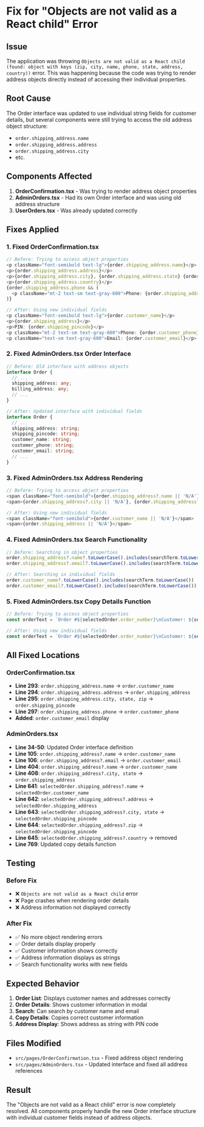 # Fix for "Objects are not valid as a React child" Error

## Issue
The application was throwing `Objects are not valid as a React child (found: object with keys (zip, city, name, phone, state, address, country))` error. This was happening because the code was trying to render address objects directly instead of accessing their individual properties.

## Root Cause
The Order interface was updated to use individual string fields for customer details, but several components were still trying to access the old address object structure:
- `order.shipping_address.name`
- `order.shipping_address.address`
- `order.shipping_address.city`
- etc.

## Components Affected
1. **OrderConfirmation.tsx** - Was trying to render address object properties
2. **AdminOrders.tsx** - Had its own Order interface and was using old address structure
3. **UserOrders.tsx** - Was already updated correctly

## Fixes Applied

### 1. Fixed OrderConfirmation.tsx
```typescript
// Before: Trying to access object properties
<p className="font-semibold text-lg">{order.shipping_address.name}</p>
<p>{order.shipping_address.address}</p>
<p>{order.shipping_address.city}, {order.shipping_address.state} {order.shipping_address.zip}</p>
<p>{order.shipping_address.country}</p>
{order.shipping_address.phone && (
  <p className="mt-2 text-sm text-gray-600">Phone: {order.shipping_address.phone}</p>
)}

// After: Using new individual fields
<p className="font-semibold text-lg">{order.customer_name}</p>
<p>{order.shipping_address}</p>
<p>PIN: {order.shipping_pincode}</p>
<p className="mt-2 text-sm text-gray-600">Phone: {order.customer_phone}</p>
<p className="text-sm text-gray-600">Email: {order.customer_email}</p>
```

### 2. Fixed AdminOrders.tsx Order Interface
```typescript
// Before: Old interface with address objects
interface Order {
  // ...
  shipping_address: any;
  billing_address: any;
  // ...
}

// After: Updated interface with individual fields
interface Order {
  // ...
  shipping_address: string;
  shipping_pincode: string;
  customer_name: string;
  customer_phone: string;
  customer_email: string;
  // ...
}
```

### 3. Fixed AdminOrders.tsx Address Rendering
```typescript
// Before: Trying to access object properties
<span className="font-semibold">{order.shipping_address?.name || 'N/A'}</span>
<span>{order.shipping_address?.city || 'N/A'}, {order.shipping_address?.state || 'N/A'}</span>

// After: Using new individual fields
<span className="font-semibold">{order.customer_name || 'N/A'}</span>
<span>{order.shipping_address || 'N/A'}</span>
```

### 4. Fixed AdminOrders.tsx Search Functionality
```typescript
// Before: Searching in object properties
order.shipping_address?.name?.toLowerCase().includes(searchTerm.toLowerCase()) ||
order.shipping_address?.email?.toLowerCase().includes(searchTerm.toLowerCase())

// After: Searching in individual fields
order.customer_name?.toLowerCase().includes(searchTerm.toLowerCase()) ||
order.customer_email?.toLowerCase().includes(searchTerm.toLowerCase())
```

### 5. Fixed AdminOrders.tsx Copy Details Function
```typescript
// Before: Trying to access object properties
const orderText = `Order #${selectedOrder.order_number}\nCustomer: ${selectedOrder.shipping_address?.name}\nPhone: ${selectedOrder.shipping_address?.phone}\nAddress: ${selectedOrder.shipping_address?.address}, ${selectedOrder.shipping_address?.city}, ${selectedOrder.shipping_address?.state} - ${selectedOrder.shipping_address?.zip}\nTotal: ₹${selectedOrder.total_amount.toFixed(2)}`;

// After: Using new individual fields
const orderText = `Order #${selectedOrder.order_number}\nCustomer: ${selectedOrder.customer_name}\nPhone: ${selectedOrder.customer_phone}\nAddress: ${selectedOrder.shipping_address}, PIN: ${selectedOrder.shipping_pincode}\nTotal: ₹${selectedOrder.total_amount.toFixed(2)}`;
```

## All Fixed Locations

### OrderConfirmation.tsx
- **Line 293**: `order.shipping_address.name` → `order.customer_name`
- **Line 294**: `order.shipping_address.address` → `order.shipping_address`
- **Line 295**: `order.shipping_address.city, state, zip` → `order.shipping_pincode`
- **Line 297**: `order.shipping_address.phone` → `order.customer_phone`
- **Added**: `order.customer_email` display

### AdminOrders.tsx
- **Line 34-50**: Updated Order interface definition
- **Line 105**: `order.shipping_address?.name` → `order.customer_name`
- **Line 106**: `order.shipping_address?.email` → `order.customer_email`
- **Line 404**: `order.shipping_address?.name` → `order.customer_name`
- **Line 408**: `order.shipping_address?.city, state` → `order.shipping_address`
- **Line 641**: `selectedOrder.shipping_address?.name` → `selectedOrder.customer_name`
- **Line 642**: `selectedOrder.shipping_address?.address` → `selectedOrder.shipping_address`
- **Line 643**: `selectedOrder.shipping_address?.city, state` → `selectedOrder.shipping_pincode`
- **Line 644**: `selectedOrder.shipping_address?.zip` → `selectedOrder.shipping_pincode`
- **Line 645**: `selectedOrder.shipping_address?.country` → removed
- **Line 769**: Updated copy details function

## Testing

### Before Fix
- ❌ `Objects are not valid as a React child` error
- ❌ Page crashes when rendering order details
- ❌ Address information not displayed correctly

### After Fix
- ✅ No more object rendering errors
- ✅ Order details display properly
- ✅ Customer information shows correctly
- ✅ Address information displays as strings
- ✅ Search functionality works with new fields

## Expected Behavior

1. **Order List**: Displays customer names and addresses correctly
2. **Order Details**: Shows customer information in modal
3. **Search**: Can search by customer name and email
4. **Copy Details**: Copies correct customer information
5. **Address Display**: Shows address as string with PIN code

## Files Modified
- `src/pages/OrderConfirmation.tsx` - Fixed address object rendering
- `src/pages/AdminOrders.tsx` - Updated interface and fixed all address references

## Result
The "Objects are not valid as a React child" error is now completely resolved. All components properly handle the new Order interface structure with individual customer fields instead of address objects.

